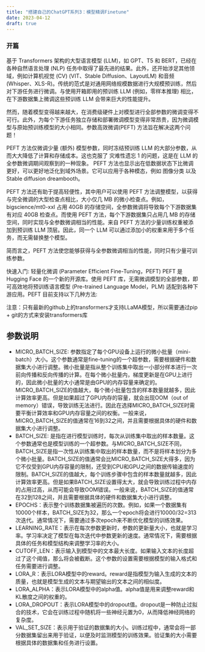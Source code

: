 ```yaml
---
title: "搭建自己的ChatGPT系列3：模型精调Finetune"
date: 2023-04-12
draft: true
---
```


### 开篇

基于 Transformers 架构的大型语言模型 (LLM)，如 GPT、T5 和 BERT，已经在各种自然语言处理 (NLP) 任务中取得了最先进的结果。此外，还开始涉足其他领域，例如计算机视觉 (CV) (VIT、Stable Diffusion、LayoutLM) 和音频 (Whisper、XLS-R)。传统的范式是对通用网络规模数据进行大规模预训练，然后对下游任务进行微调。与使用开箱即用的预训练 LLM (例如，零样本推理) 相比，在下游数据集上微调这些预训练 LLM 会带来巨大的性能提升。

然而，随着模型变得越来越大，在消费级硬件上对模型进行全部参数的微调变得不可行。此外，为每个下游任务独立存储和部署微调模型变得非常昂贵，因为微调模型与原始预训练模型的大小相同。参数高效微调(PEFT) 方法旨在解决这两个问题！

PEFT 方法仅微调少量 (额外) 模型参数，同时冻结预训练 LLM 的大部分参数，从而大大降低了计算和存储成本。这也克服了 灾难性遗忘 1 的问题，这是在 LLM 的全参数微调期间观察到的一种现象。 PEFT 方法也显示出在低数据状态下比微调更好，可以更好地泛化到域外场景。它可以应用于各种模态，例如 图像分类 以及 Stable diffusion dreambooth。

PEFT 方法还有助于提高轻便性，其中用户可以使用 PEFT 方法调整模型，以获得与完全微调的大型检查点相比，大小仅几 MB 的微小检查点。例如， bigscience/mt0-xxl 占用 40GB 的存储空间，全参数微调将导致每个下游数据集有对应 40GB 检查点。而使用 PEFT 方法，每个下游数据集只占用几 MB 的存储空间，同时实现与全参数微调相当的性能。来自 PEFT 方法的少量训练权重被添加到预训练 LLM 顶层。因此，同一个 LLM 可以通过添加小的权重来用于多个任务，而无需替换整个模型。

简而言之，PEFT 方法使您能够获得与全参数微调相当的性能，同时只有少量可训练参数。


快速入门: 轻量化微调 (Parameter Efficient Fine-Tuning，PEFT)
PEFT 是 Hugging Face 的一个新的开源库。使用 PEFT 库，无需微调模型的全部参数，即可高效地将预训练语言模型 (Pre-trained Language Model，PLM) 适配到各种下游应用。PEFT 目前支持以下几种方法:

注意：只有最新的github上的transformers才支持LLaMA模型，所以需要通过pip + git的方式来安装transformers库





## 参数说明

- MICRO_BATCH_SIZE: 参数指定了每个GPU设备上运行的微小批量（mini-batch）大小。这个参数通常是fine-tuning的一个超参数，需要根据硬件和数据集大小进行调整。微小批量是指从整个训练集中取出一小部分样本进行一次前向传播和反向传播的计算。在每个微小批量内，梯度更新是在GPU上进行的，因此微小批量的大小通常是由GPU的内存容量来确定的。MICRO_BATCH_SIZE的值越大，每个微小批量包含的样本数量就越多，因此计算效率更高。但是如果超过了GPU内存的容量，就会出现OOM（out of memory）错误，导致训练无法进行。因此在选择MICRO_BATCH_SIZE时需要平衡计算效率和GPU内存容量之间的权衡。一般来说，MICRO_BATCH_SIZE的值通常在16到32之间，并且需要根据具体的硬件和数据集大小进行调整。
- BATCH_SIZE: 是指在进行模型训练时，每次从训练集中取出的样本数量。这个参数通常也是模型训练的一个超参数。与MICRO_BATCH_SIZE不同，BATCH_SIZE是指一次性从训练集中取出的样本数量，而不是将样本划分为多个微小批量。BATCH_SIZE的值通常会比MICRO_BATCH_SIZE大得多，因为它不仅受到GPU内存容量的限制，还受到CPU和GPU之间的数据传输速度的限制。BATCH_SIZE的值越大，每个训练步骤中包含的样本数量就越多，因此计算效率更高。但是如果BATCH_SIZE设置得太大，就会导致训练过程中内存的占用过高，从而可能会导致OOM错误。一般来说，BATCH_SIZE的值通常在32到128之间，并且需要根据具体的硬件和数据集大小进行调整。
- EPOCHS：表示整个训练数据集被遍历的次数。例如，如果一个数据集有10000个样本，BATCH_SIZE为32，那么一个epoch将会进行10000/32=313次迭代。通常情况下，需要通过多次epoch来不断优化模型的训练效果。
- LEARNING_RATE：表示在每次参数更新时，参数的更新量大小，也就是学习率。学习率决定了模型在每次迭代中参数更新的速度。通常情况下，需要根据具体的任务和模型结构来调整学习率的大小。
- CUTOFF_LEN：表示输入到模型中的文本最大长度。如果输入文本的长度超过了这个阈值，那么将会被截断。这个参数的设置需要根据模型的输入格式和任务需要进行调整。
- LORA_R：表示LORA模型中的reward。reward是指模型为输入生成的文本的质量，也就是模型生成的文本与期望输出的文本之间的相似度。
- LORA_ALPHA：表示LORA模型中的alpha值。alpha值是用来调整reward和KL散度之间的权重的。
- LORA_DROPOUT：表示LORA模型中的dropout值。dropout是一种防止过拟合的技术，它会在训练过程中随机将一些神经元置为0，从而降低神经网络的复杂度。
- VAL_SET_SIZE：表示用于验证的数据集的大小。训练过程中，通常会将一部分数据集留出来用于验证，以便及时监测模型的训练效果。验证集的大小需要根据具体的数据集和任务进行设置。



